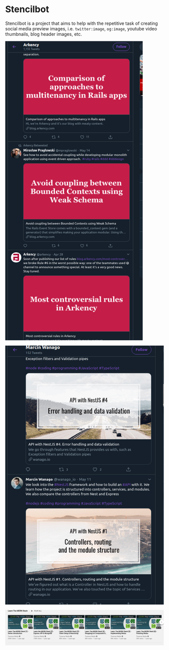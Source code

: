 # Stencilbot

Stencilbot is a project that aims to help with the repetitive task of creating social media preview images, i.e. `twitter:image`, `og:image`, youtube video thumbnails, blog header images, etc.

![arkency twitter wall](static/arkency-twitter-posts.png)

![wanago twitter wall](static/marcin-wanago-twitter.png)

![traversy media MERN course](static/traversy-media-mern-course.png)